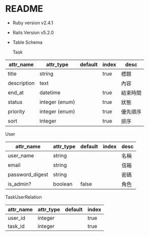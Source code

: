 # README

* Ruby version
v2.4.1

* Rails Version
v5.2.0

* Table Schema

  Task

| attr_name  | attr_type  | default  | index  | desc  |
| ------------ | ------------ | ------------ | ------------ | ------------ |
| title | string  |   | true  |  標題 |
| description  | text  |   |   | 內容  |
| end_at  | datetime  |  | true  | 結束時間  |
| status  | integer (enum)  |   | true  | 狀態  |
| priority  | integer (enum)  |   | true  | 優先順序  |
| sort  | integer  |   | true  | 排序  |

  User

| attr_name  | attr_type  | default  | index  | desc  |
| ------------ | ------------ | ------------ | ------------ | ------------ |
| user_name | string  |   |   | 名稱 |
| email | string  |   |   | 信箱 |
| password_digest | string  |   |   | 密碼 |
| is_admin? | boolean  | false  |   | 角色 |

TaskUserRelation

| attr_name  | attr_type  | default  | index  |
| ------------ | ------------ | ------------ | ------------ |
| user_id | integer  |   | true  |
| task_id | integer  |   | true  |   |
